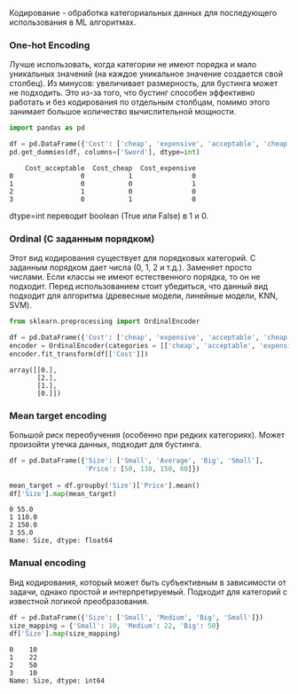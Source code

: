 Кодирование - обработка категориальных данных для последующего использования в ML алгоритмах.
### One-hot Encoding
Лучше использовать, когда категории не имеют порядка и мало уникальных значений (на каждое уникальное значение создается свой столбец).
Из минусов: увеличивает размерность, для бустинга может не подходить. Это из-за того, что бустинг способен эффективно работать и без кодирования по отдельным столбцам, помимо этого занимает большое количество вычислительной мощности.

``` python
import pandas as pd

df = pd.DataFrame({'Cost': ['cheap', 'expensive', 'acceptable', 'cheap']})
pd.get_dummies(df, columns=['Sword'], dtype=int)
```

```
    Cost_acceptable  Cost_cheap  Cost_expensive 
0                 0           1               0 
1                 0           0               1 
2                 1           0               0 
3                 0           1               0
```

dtype=int переводит boolean (True или False) в 1 и 0.

### Ordinal (С заданным порядком)

Этот вид кодирования существует для порядковых категорий. С заданным порядком дает числа (0, 1, 2 и т.д.). Заменяет просто числами. Если классы не имеют естественного порядка, то он не подходит.
Перед использованием стоит убедиться, что данный вид подходит для алгоритма (древесные модели, линейные модели, KNN, SVM).


``` python
from sklearn.preprocessing import OrdinalEncoder

df = pd.DataFrame({'Cost': ['cheap', 'expensive', 'acceptable', 'cheap']})
encoder = OrdinalEncoder(categories = [['cheap', 'acceptable', 'expensive']])
encoder.fit_transform(df[['Cost']])
```

```
array([[0.], 
       [2.], 
       [1.], 
       [0.]])
```

### Mean target encoding

Большой риск переобучения (особенно при редких категориях). Может произойти утечка данных, подходит для бустинга. 

``` python
df = pd.DataFrame({'Size': ['Small', 'Average', 'Big', 'Small'],
                   'Price': [50, 110, 150, 60]})
  
mean_target = df.groupby('Size')['Price'].mean()
df['Size'].map(mean_target)
```

```
0 55.0 
1 110.0 
2 150.0 
3 55.0 
Name: Size, dtype: float64
```

### Manual encoding

Вид кодирования, который может быть субъективным в зависимости от задачи, однако простой и интерпретируемый. Подходит для категорий с известной логикой преобразования.

``` python
df = pd.DataFrame({'Size': ['Small', 'Medium', 'Big', 'Small']})
size_mapping = {'Small': 10, 'Medium': 22, 'Big': 50}
df['Size'].map(size_mapping)
```

``` console
0    10
1    22
2    50
3    10
Name: Size, dtype: int64
```


